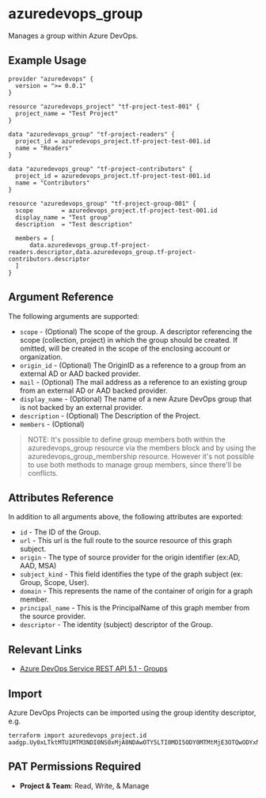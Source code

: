 # azuredevops_group
Manages a group within Azure DevOps.

## Example Usage

```hcl
provider "azuredevops" {
  version = ">= 0.0.1"
}

resource "azuredevops_project" "tf-project-test-001" {
  project_name = "Test Project"
}

data "azuredevops_group" "tf-project-readers" {
  project_id = azuredevops_project.tf-project-test-001.id
  name = "Readers"
}

data "azuredevops_group" "tf-project-contributors" {
  project_id = azuredevops_project.tf-project-test-001.id
  name = "Contributors"
}

resource "azuredevops_group" "tf-project-group-001" {
  scope        = azuredevops_project.tf-project-test-001.id
  display_name = "Test group"
  description  = "Test description"

  members = [
      data.azuredevops_group.tf-project-readers.descriptor,data.azuredevops_group.tf-project-contributors.descriptor
  ]
}
```

## Argument Reference

The following arguments are supported:

* `scope` - (Optional) The scope of the group. A descriptor referencing the scope (collection, project) in which the group should be created. If omitted, will be created in the scope of the enclosing account or organization.
* `origin_id` - (Optional) The OriginID as a reference to a group from an external AD or AAD backed provider.
* `mail` - (Optional) The mail address as a reference to an existing group from an external AD or AAD backed provider.
* `display_name` - (Optional) The name of a new Azure DevOps group that is not backed by an external provider.
* `description` - (Optional) The Description of the Project.
* `members` - (Optional)
> NOTE: It's possible to define group members both within the azuredevops_group resource via the members block and by using the azuredevops_group_membership resource. However it's not possible to use both methods to manage group members, since there'll be conflicts.

## Attributes Reference

In addition to all arguments above, the following attributes are exported:

* `id` - The ID of the Group.
* `url` - This url is the full route to the source resource of this graph subject.
* `origin` - The type of source provider for the origin identifier (ex:AD, AAD, MSA)
* `subject_kind` - This field identifies the type of the graph subject (ex: Group, Scope, User).
* `domain` - This represents the name of the container of origin for a graph member.
* `principal_name` - This is the PrincipalName of this graph member from the source provider. 
* `descriptor` - The identity (subject) descriptor of the Group.

## Relevant Links
* [Azure DevOps Service REST API 5.1 - Groups](https://docs.microsoft.com/en-us/rest/api/azure/devops/graph/groups?view=azure-devops-rest-5.1)

## Import
Azure DevOps Projects can be imported using the group identity descriptor, e.g.

```
terraform import azuredevops_project.id aadgp.Uy0xLTktMTU1MTM3NDI0NS0xMjA0NDAwOTY5LTI0MDI5ODY0MTMtMjE3OTQwODYxNi0zLTIxNjc2NjQyNTMtMzI1Nzg0NDI4OS0yMjU4MjcwOTc0LTI2MDYxODY2NDU
```

## PAT Permissions Required

- **Project & Team**: Read, Write, & Manage